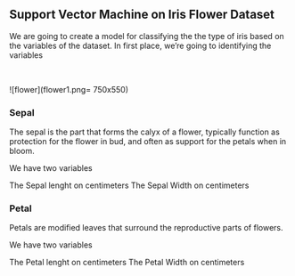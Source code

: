 ## Support Vector Machine on Iris Flower Dataset

We are going to create a model for classifying the the type of iris based on the variables of the dataset.
In first place, we’re going to identifying the variables

<br>


![flower](flower1.png= 750x550)


### Sepal
The sepal is the part that forms the calyx of a flower, typically function as protection for the flower in bud, and often as support for the petals when in bloom.

We have two variables

The Sepal lenght on centimeters
The Sepal Width on centimeters

### Petal

Petals are modified leaves that surround the reproductive parts of flowers.

We have two variables

The Petal lenght on centimeters
The Petal Width on centimeters